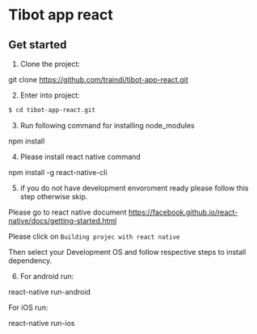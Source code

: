 # Tibot app react

## Get started

1. Clone the project:

git clone https://github.com/traindi/tibot-app-react.git

2. Enter into project: 
```sh
$ cd tibot-app-react.git
```
3. Run following command for installing node_modules 

 npm install

4. Please install react native command 

npm install -g react-native-cli

5. if you do not have development envoroment ready please follow this step otherwise skip.

Please go to react native document 
https://facebook.github.io/react-native/docs/getting-started.html

Please click on `Building projec with react native`

Then select your Development OS and follow respective steps to install dependency.

6. For android run:

react-native run-android

For iOS run:

 react-native run-ios
